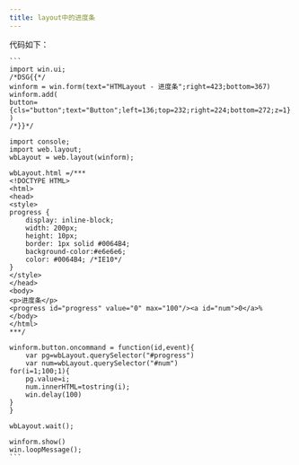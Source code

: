 ```yaml
---
title: layout中的进度条
---
```

代码如下：

````
```
import win.ui;
/*DSG{{*/
winform = win.form(text="HTMLayout - 进度条";right=423;bottom=367)
winform.add(
button={cls="button";text="Button";left=136;top=232;right=224;bottom=272;z=1}
)
/*}}*/

import console;
import web.layout;
wbLayout = web.layout(winform);

wbLayout.html =/***
<!DOCTYPE HTML>
<html>
<head>
<style>
progress {
    display: inline-block;
    width: 200px;
    height: 10px;
    border: 1px solid #0064B4;  
    background-color:#e6e6e6;
    color: #0064B4; /*IE10*/
}
</style>
</head>
<body>
<p>进度条</p>
<progress id="progress" value="0" max="100"/><a id="num">0</a>%
</body>
</html>
***/

winform.button.oncommand = function(id,event){
    var pg=wbLayout.querySelector("#progress")
    var num=wbLayout.querySelector("#num")
for(i=1;100;1){
	pg.value=i;
	num.innerHTML=tostring(i);
	win.delay(100)
}
}

wbLayout.wait();

winform.show() 
win.loopMessage();
```
````
